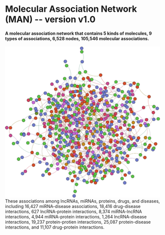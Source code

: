 # Molecular Association Network (MAN) -- version v1.0
#### A molecular association network that contains 5 kinds of molecules, 9 types of associations, 6,528 nodes, 105,546 molecular associations.  
![Molecular Association Network](MAN.png)  
These associations among lncRNAs, miRNAs, proteins, drugs, and diseases, including 16,427 miRNA-disease associations, 18,416 drug-disease interactions, 627 lncRNA-protein interactions, 8,374 miRNA-lncRNA interactions, 4,944 miRNA-protein interactions, 1,264 lncRNA-disease interactions, 19,237 protein-protien interactions, 25,087 protein-disease interactions, and 11,107 drug-protein interactions.
